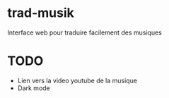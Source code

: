 # trad-musik

Interface web pour traduire facilement des musiques

# TODO
* Lien vers la video youtube de la musique
* Dark mode
